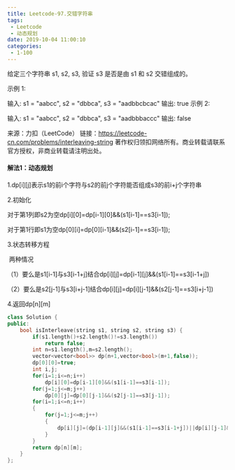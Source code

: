 ```yaml
---
title: Leetcode-97.交错字符串
tags:
 - Leetcode
 - 动态规划
date: 2019-10-04 11:00:10
categories:
 - 1-100
---
```


给定三个字符串 s1, s2, s3, 验证 s3 是否是由 s1 和 s2 交错组成的。

示例 1:

输入: s1 = "aabcc", s2 = "dbbca", s3 = "aadbbcbcac"
输出: true
示例 2:

输入: s1 = "aabcc", s2 = "dbbca", s3 = "aadbbbaccc"
输出: false

<!--more-->

来源：力扣（LeetCode）
链接：https://leetcode-cn.com/problems/interleaving-string
著作权归领扣网络所有。商业转载请联系官方授权，非商业转载请注明出处。

#### 解法1：动态规划

1.dp[i][j]表示s1的前i个字符与s2的前j个字符能否组成s3的前i+j个字符串

2.初始化

​	对于第1列即s2为空dp[i][0]=dp[i-1][0]&&(s1[i-1]==s3[i-1]);

​	对于第1行即s1为空dp[0][i]=dp[0][i-1]&&(s2[i-1]==s3[i-1]);

3.状态转移方程

​	两种情况

​	（1）要么是s1[i-1]与s3[i-1+j]结合dp[i][j]=dp[i-1][j]&&(s1[i-1]==s3[i-1+j])

​	（2）要么是s2[j-1]与s3[i+j-1]结合dp[i][j]=dp[i][j-1]&&(s2[j-1]==s3[i+j-1])

4.返回dp[n][m]

```c++
class Solution {
public:
    bool isInterleave(string s1, string s2, string s3) {
        if(s1.length()+s2.length()!=s3.length())
            return false;
        int n=s1.length(),m=s2.length();
        vector<vector<bool>> dp(n+1,vector<bool>(m+1,false));
        dp[0][0]=true;
        int i,j;
        for(i=1;i<=n;i++)
            dp[i][0]=dp[i-1][0]&&(s1[i-1]==s3[i-1]);
        for(j=1;j<=m;j++)
            dp[0][j]=dp[0][j-1]&&(s2[j-1]==s3[j-1]);
        for(i=1;i<=n;i++)
        {
            for(j=1;j<=m;j++)
            {
                dp[i][j]=(dp[i-1][j]&&(s1[i-1]==s3[i-1+j])||dp[i][j-1]&&(s2[j-1]==s3[i+j-1]));
            }
        }
        return dp[n][m];
    }
};
```

